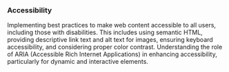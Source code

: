 ### Accessibility
Implementing best practices to make web content accessible to all users, including those with disabilities.
This includes using semantic HTML, providing descriptive link text and alt text for images, ensuring keyboard accessibility, and considering proper color contrast.
Understanding the role of ARIA (Accessible Rich Internet Applications) in enhancing accessibility, particularly for dynamic and interactive elements. 